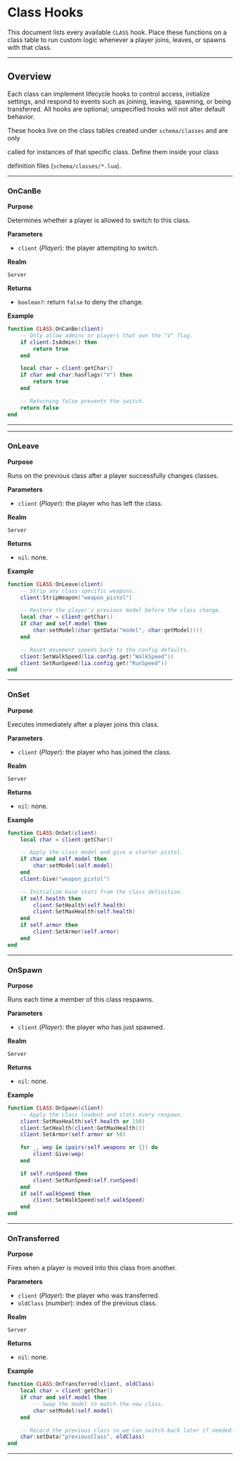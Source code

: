 # Class Hooks

This document lists every available `CLASS` hook. Place these functions on a class table to run custom logic whenever a player joins, leaves, or spawns with that class.

---

## Overview

Each class can implement lifecycle hooks to control access, initialize settings, and respond to events such as joining, leaving, spawning, or being transferred. All hooks are optional; unspecified hooks will not alter default behavior.

These hooks live on the class tables created under `schema/classes` and are only

called for instances of that specific class.  Define them inside your class

definition files (`schema/classes/*.lua`).

---

### OnCanBe

**Purpose**

Determines whether a player is allowed to switch to this class.

**Parameters**

* `client` (*Player*): the player attempting to switch.

**Realm**

`Server`

**Returns**

* `boolean?`: return `false` to deny the change.

**Example**
```lua
function CLASS:OnCanBe(client)
    -- Only allow admins or players that own the "V" flag.
    if client:IsAdmin() then
        return true
    end

    local char = client:getChar()
    if char and char:hasFlags("V") then
        return true
    end

    -- Returning false prevents the switch.
    return false
end
```

---
---


### OnLeave

**Purpose**

Runs on the previous class after a player successfully changes classes.

**Parameters**

* `client` (*Player*): the player who has left the class.

**Realm**

`Server`

**Returns**

* `nil`: none.

**Example**
```lua
function CLASS:OnLeave(client)
    -- Strip any class-specific weapons.
    client:StripWeapon("weapon_pistol")

    -- Restore the player's previous model before the class change.
    local char = client:getChar()
    if char and self.model then
        char:setModel(char:getData("model", char:getModel()))
    end

    -- Reset movement speeds back to the config defaults.
    client:SetWalkSpeed(lia.config.get("WalkSpeed"))
    client:SetRunSpeed(lia.config.get("RunSpeed"))
end
```
---

### OnSet

**Purpose**

Executes immediately after a player joins this class.

**Parameters**

* `client` (*Player*): the player who has joined the class.

**Realm**

`Server`

**Returns**

* `nil`: none.

**Example**
```lua
function CLASS:OnSet(client)
    local char = client:getChar()

    -- Apply the class model and give a starter pistol.
    if char and self.model then
        char:setModel(self.model)
    end
    client:Give("weapon_pistol")

    -- Initialize base stats from the class definition.
    if self.health then
        client:SetHealth(self.health)
        client:SetMaxHealth(self.health)
    end
    if self.armor then
        client:SetArmor(self.armor)
    end
end
```
---

### OnSpawn

**Purpose**

Runs each time a member of this class respawns.

**Parameters**

* `client` (*Player*): the player who has just spawned.

**Realm**

`Server`

**Returns**

* `nil`: none.

**Example**
```lua
function CLASS:OnSpawn(client)
    -- Apply the class loadout and stats every respawn.
    client:SetMaxHealth(self.health or 150)
    client:SetHealth(client:GetMaxHealth())
    client:SetArmor(self.armor or 50)

    for _, wep in ipairs(self.weapons or {}) do
        client:Give(wep)
    end

    if self.runSpeed then
        client:SetRunSpeed(self.runSpeed)
    end
    if self.walkSpeed then
        client:SetWalkSpeed(self.walkSpeed)
    end
end
```
---
### OnTransferred

**Purpose**

Fires when a player is moved into this class from another.

**Parameters**

* `client` (*Player*): the player who was transferred.
* `oldClass` (*number*): index of the previous class.

**Realm**

`Server`

**Returns**

* `nil`: none.

**Example**
```lua
function CLASS:OnTransferred(client, oldClass)
    local char = client:getChar()
    if char and self.model then
        -- Swap the model to match the new class.
        char:setModel(self.model)
    end

    -- Record the previous class so we can switch back later if needed.
    char:setData("previousClass", oldClass)
end
```
---

